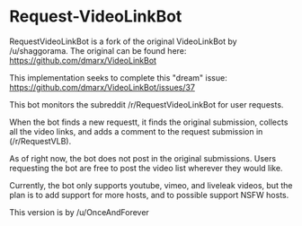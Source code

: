 Request-VideoLinkBot
====================

RequestVideoLinkBot is a fork of the original VideoLinkBot by /u/shaggorama.
The original can be found here: https://github.com/dmarx/VideoLinkBot

This implementation seeks to complete this "dream" issue:
https://github.com/dmarx/VideoLinkBot/issues/37

This bot monitors the subreddit /r/RequestVideoLinkBot for user requests.

When the bot finds a new requestt, it finds the original submission,
collects all the video links, and adds a comment to the request
submission in (/r/RequestVLB). 

As of right now, the bot does not post in the original submissions. Users requesting
the bot are free to post the video list wherever they would like.

Currently, the bot only supports youtube, vimeo, and liveleak videos, but the
plan is to add support for more hosts, and to possible support NSFW hosts.

This version is by /u/OnceAndForever
